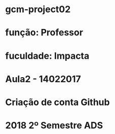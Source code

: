 # gcm-project02
# função: Professor
# fuculdade: Impacta
# Aula2 - 14022017
# Criação de conta Github
# 2018 2º Semestre ADS
